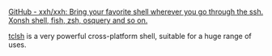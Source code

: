 
[GitHub - xxh/xxh: Bring your favorite shell wherever you go through the ssh. Xonsh shell, fish, zsh, osquery and so on.](https://github.com/xxh/xxh)

[tclsh](https://tcl-lang.org/)
is a very powerful cross-platform shell, suitable for a huge range of uses.
